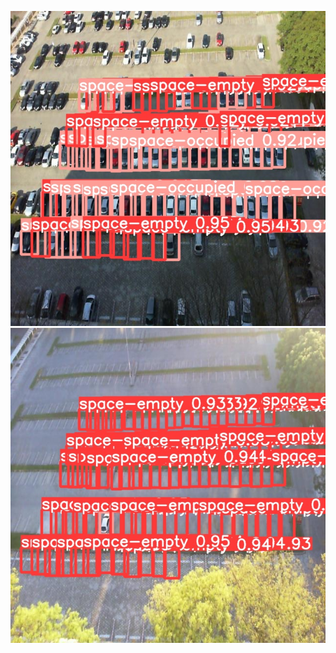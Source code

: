![Detection Snip 1](images/parkingspace_snip1.jpg)
![Detection Snip 2](images/parkingspace_snip2.jpg)
